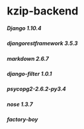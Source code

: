 # kzip-backend

##### Django 1.10.4
##### djangorestframework 3.5.3
##### markdown 2.6.7
##### django-filter 1.0.1
##### psycopg2-2.6.2-py3.4
##### nose 1.3.7
##### factory-boy